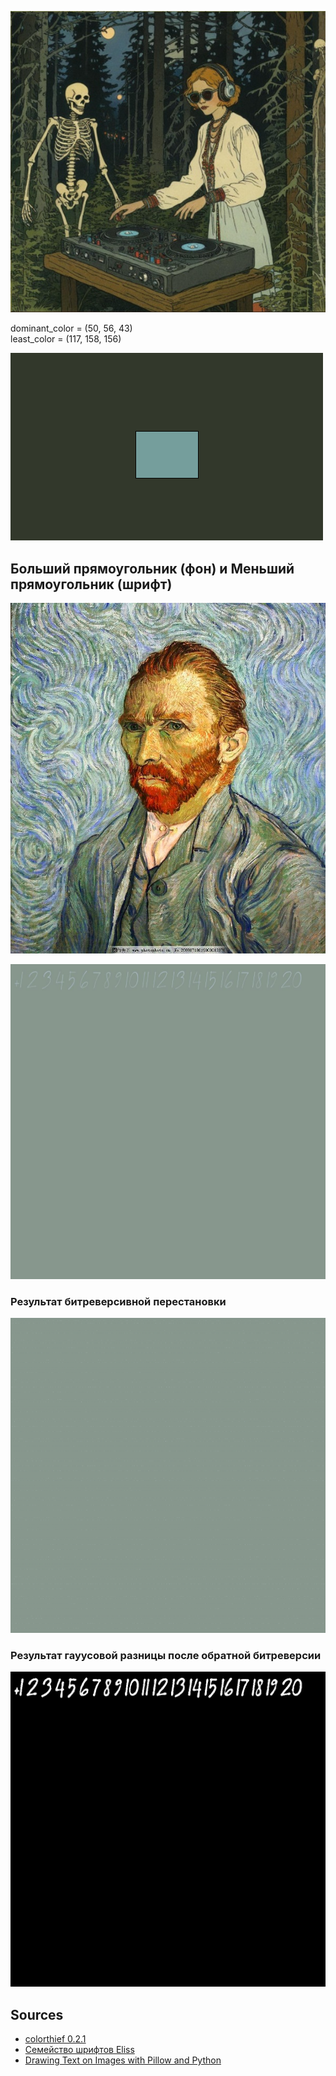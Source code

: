 ![](https://raw.githubusercontent.com/tonypithony/neurocolour/main/t1.jpg)  


dominant_color =  (50, 56, 43)  
least_color =  (117, 158, 156)  


![](https://raw.githubusercontent.com/tonypithony/neurocolour/main/most-least-t1.png)  


## Больший прямоугольник (фон) и Меньший прямоугольник (шрифт)

![](https://raw.githubusercontent.com/tonypithony/neurocolour/main/vangogh.jpg)  


![](https://raw.githubusercontent.com/tonypithony/neurocolour/main/before_vangogh.png)  


### Результат битреверсивной перестановки  

![](https://github.com/tonypithony/neurocolour/blob/main/corupt_vangogh.png)  


### Результат гауусовой разницы после обратной битреверсии


![](https://raw.githubusercontent.com/tonypithony/neurocolour/main/Difference_of_Gaussians_vangogh-512.png)


## Sources

* [colorthief 0.2.1](https://pypi.org/project/colorthief/)
* [Семейство шрифтов Eliss](https://ru.azfonts.net/fonts/eliss/regular-332821/download)
* [Drawing Text on Images with Pillow and Python](https://www.blog.pythonlibrary.org/2021/02/02/drawing-text-on-images-with-pillow-and-python/)
